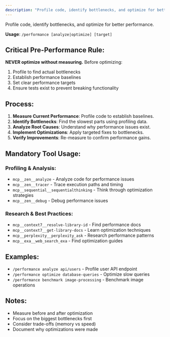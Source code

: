 ```yaml
---
description: "Profile code, identify bottlenecks, and optimize for better performance."
---
```


Profile code, identify bottlenecks, and optimize for better performance.

**Usage**: `/performance [analyze|optimize] [target]`

## Critical Pre-Performance Rule:
**NEVER optimize without measuring.** Before optimizing:
1. Profile to find actual bottlenecks
2. Establish performance baselines
3. Set clear performance targets
4. Ensure tests exist to prevent breaking functionality

## Process:
1. **Measure Current Performance**: Profile code to establish baselines.
2. **Identify Bottlenecks**: Find the slowest parts using profiling data.
3. **Analyze Root Causes**: Understand why performance issues exist.
4. **Implement Optimizations**: Apply targeted fixes to bottlenecks.
5. **Verify Improvements**: Re-measure to confirm performance gains.

## Mandatory Tool Usage:

### Profiling & Analysis:
- `mcp__zen__analyze` - Analyze code for performance issues
- `mcp__zen__tracer` - Trace execution paths and timing
- `mcp__sequential__sequentialthinking` - Think through optimization strategies
- `mcp__zen__debug` - Debug performance issues

### Research & Best Practices:
- `mcp__context7__resolve-library-id` - Find performance docs
- `mcp__context7__get-library-docs` - Learn optimization techniques
- `mcp__perplexity__perplexity_ask` - Research performance patterns
- `mcp__exa__web_search_exa` - Find optimization guides



## Examples:
- `/performance analyze api/users` - Profile user API endpoint
- `/performance optimize database-queries` - Optimize slow queries
- `/performance benchmark image-processing` - Benchmark image operations

## Notes:
- Measure before and after optimization
- Focus on the biggest bottlenecks first
- Consider trade-offs (memory vs speed)
- Document why optimizations were made